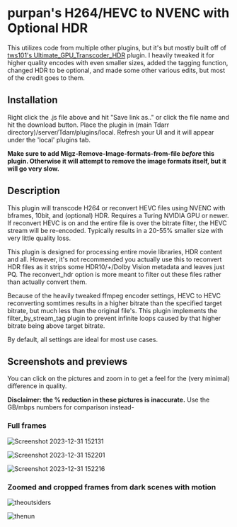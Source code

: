 # purpan's H264/HEVC to NVENC with Optional HDR

This utilizes code from multiple other plugins, but it's but mostly built off of [tws101's Ultimate_GPU_Transcoder_HDR](https://github.com/HaveAGitGat/Tdarr_Plugins/blob/4e0dd002c249247d338bf52c0595df917532eca7/Community/Tdarr_Plugin_tws101_Ultimate_GPU_Transcoder_HDR.js) plugin. I heavily tweaked it for higher quality encodes with even smaller sizes, added the tagging function, changed HDR to be optional, and made some other various edits, but most of the credit goes to them.

## Installation
Right click the .js file above and hit "Save link as.." or click the file name and hit the download button. Place the plugin in (main Tdarr directory)/server/Tdarr/plugins/local. Refresh your UI and it will appear under the 'local' plugins tab.

**Make sure to add Migz-Remove-Image-formats-from-file _before_ this plugin. Otherwise it will attempt to remove the image formats itself, but it will go very slow.**

## Description

This plugin will transcode H264 or reconvert HEVC files using NVENC with bframes, 10bit, and (optional) HDR. Requires a Turing NVIDIA GPU or newer. 
If reconvert HEVC is on and the entire file is over the bitrate filter, the HEVC stream will be re-encoded. Typically results in a 20-55% smaller size with very little quality loss.

This plugin is designed for processing entire movie libraries, HDR content and all. However, it's not recommended you actually use this to reconvert HDR files as it strips some HDR10/+/Dolby Vision metadata and leaves just PQ. The reconvert_hdr option is more meant to filter out these files rather than actually convert them.

Because of the heavily tweaked ffmpeg encoder settings, HEVC to HEVC reconverting somtimes results in a higher bitrate than the specified target bitrate, but much less than the original file's. This plugin implements the filter_by_stream_tag plugin to prevent infinite loops caused by that higher bitrate being above target bitrate.

By default, all settings are ideal for most use cases.

## Screenshots and previews

You can click on the pictures and zoom in to get a feel for the (very minimal) difference in quality.

**Disclaimer: the % reduction in these pictures is inaccurate.** Use the GB/mbps numbers for comparison instead-

### Full frames

![Screenshot 2023-12-31 152131](https://github.com/PronPan/Tdarr-H264-HEVC-to-NVENC-with-Optional-HDR/assets/5284391/619f1b39-b814-4b1f-b8c7-2ae07416d5a7)

![Screenshot 2023-12-31 152201](https://github.com/PronPan/Tdarr-H264-HEVC-to-NVENC-with-Optional-HDR/assets/5284391/ddabcd0a-ffc6-43a5-898a-cdbcb3dd665c)

![Screenshot 2023-12-31 152216](https://github.com/PronPan/Tdarr-H264-HEVC-to-NVENC-with-Optional-HDR/assets/5284391/5a201de8-b878-439b-b229-f5b5d257ea2c)

### Zoomed and cropped frames from dark scenes with motion

![theoutsiders](https://github.com/PronPan/Tdarr-H264-HEVC-to-NVENC-with-Optional-HDR/assets/5284391/2156b4e3-5cf3-40d6-a166-228ed1f190ec)

![thenun](https://github.com/PronPan/Tdarr-H264-HEVC-to-NVENC-with-Optional-HDR/assets/5284391/ed5511ef-56ec-4203-bdd0-47d6f7bdb9c3)


